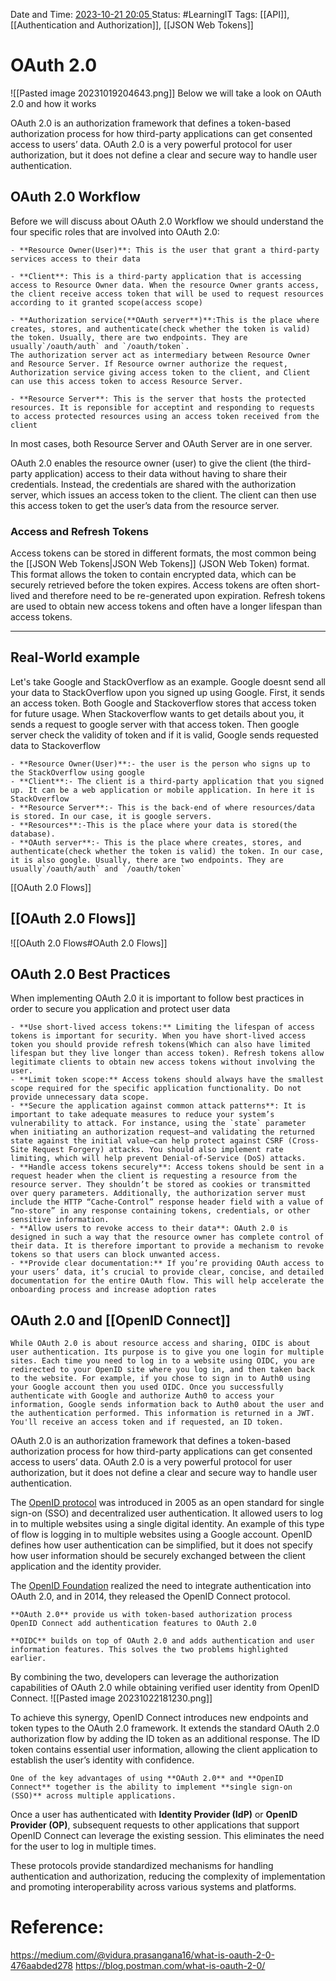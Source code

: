 Date and Time: <u> 2023-10-21 20:05 </u>
Status: #LearningIT
Tags: [[API]], [[Authentication and Authorization]], [[JSON Web Tokens]]

# OAuth 2.0

![[Pasted image 20231019204643.png]]
Below we will take a look on OAuth 2.0 and how it works

OAuth 2.0 is an authorization framework that defines a token-based authorization process for how third-party applications can get consented access to users’ data. OAuth 2.0 is a very powerful protocol for user authorization, but it does not define a clear and secure way to handle user authentication.
## OAuth 2.0 Workflow
Before we will discuss about OAuth 2.0 Workflow we should understand the four specific roles that are involved into OAuth 2.0:

``` ad-important
- **Resource Owner(User)**: This is the user that grant a third-party services access to their data 

- **Client**: This is a third-party application that is accessing access to Resource Owner data. When the resource Owner grants access, the client receive access token that will be used to request resources according to it granted scope(access scope)

- **Authorization service(**OAuth server**)**:This is the place where creates, stores, and authenticate(check whether the token is valid) the token. Usually, there are two endpoints. They are usually`/oauth/auth` and `/oauth/token`.
The authorization server act as intermediary between Resource Owner and Resource Server. If Resource owrner authorize the request, Authorization service giving access token to the client, and Client can use this access token to access Resource Server. 

- **Resource Server**: This is the server that hosts the protected resources. It is reponsible for acceptint and responding to requests to access protected resources using an access token received from the client
```
In most cases, both Resource Server and OAuth Server are in one server.

OAuth 2.0 enables the resource owner (user) to give the client (the third-party application) access to their data without having to share their credentials. Instead, the credentials are shared with the authorization server, which issues an access token to the client. The client can then use this access token to get the user’s data from the resource server.

### Access and Refresh Tokens

Access tokens can be stored in different formats, the most common being the [[JSON Web Tokens|JSON Web Tokens]] (JSON Web Token) format. This format allows the token to contain encrypted data, which can be securely retrieved before the token expires.
Access tokens are often short-lived and therefore need to be re-generated upon expiration. Refresh tokens are used to obtain new access tokens and often have a longer lifespan than access tokens.

---
## Real-World example
Let's take Google and StackOverflow as an example. Google doesnt send all your data to StackOverflow upon you signed up using Google. First, it sends an access token. Both Google and Stackoverflow stores that access token for future usage. When Stackoverflow wants to get details about you, it sends a request to google server with that access token. Then google server check the validity of token and if it is valid, Google sends requested data to Stackoverflow

``` ad-important
- **Resource Owner(User)**:- the user is the person who signs up to the StackOverflow using google
- **Client**:- The client is a third-party application that you signed up. It can be a web application or mobile application. In here it is StackOverflow
- **Resource Server**:- This is the back-end of where resources/data is stored. In our case, it is google servers.
- **Resources**:-This is the place where your data is stored(the database).
- **OAuth server**:- This is the place where creates, stores, and authenticate(check whether the token is valid) the token. In our case, it is also google. Usually, there are two endpoints. They are usually`/oauth/auth` and `/oauth/token`
```

[[OAuth 2.0 Flows]]

## [[OAuth 2.0 Flows]]
![[OAuth 2.0 Flows#OAuth 2.0 Flows]]



## OAuth 2.0 Best Practices
When implementing OAuth 2.0 it is important to follow best practices in order to secure you application and protect user data
``` ad-important
- **Use short-lived access tokens:** Limiting the lifespan of access tokens is important for security. When you have short-lived access token you should provide refresh tokens(Which can also have limited lifespan but they live longer than access token). Refresh tokens allow legitimate clients to obtain new access tokens without involving the user. 
- **Limit token scope:** Access tokens should always have the smallest scope required for the specific application functionality. Do not provide unnecessary data scope.
- **Secure the application against common attack patterns**: It is important to take adequate measures to reduce your system’s vulnerability to attack. For instance, using the `state` parameter when initiating an authorization request—and validating the returned state against the initial value—can help protect against CSRF (Cross-Site Request Forgery) attacks. You should also implement rate limiting, which will help prevent Denial-of-Service (DoS) attacks.
- **Handle access tokens securely**: Access tokens should be sent in a request header when the client is requesting a resource from the resource server. They shouldn’t be stored as cookies or transmitted over query parameters. Additionally, the authorization server must include the HTTP “Cache-Control” response header field with a value of “no-store” in any response containing tokens, credentials, or other sensitive information.
- **Allow users to revoke access to their data**: OAuth 2.0 is designed in such a way that the resource owner has complete control of their data. It is therefore important to provide a mechanism to revoke tokens so that users can block unwanted access.
- **Provide clear documentation:** If you’re providing OAuth access to your users’ data, it’s crucial to provide clear, concise, and detailed documentation for the entire OAuth flow. This will help accelerate the onboarding process and increase adoption rates
```

## OAuth 2.0 and [[OpenID Connect]]


``` ad-important
While OAuth 2.0 is about resource access and sharing, OIDC is about user authentication. Its purpose is to give you one login for multiple sites. Each time you need to log in to a website using OIDC, you are redirected to your OpenID site where you log in, and then taken back to the website. For example, if you chose to sign in to Auth0 using your Google account then you used OIDC. Once you successfully authenticate with Google and authorize Auth0 to access your information, Google sends information back to Auth0 about the user and the authentication performed. This information is returned in a JWT. You'll receive an access token and if requested, an ID token.
```

OAuth 2.0 is an authorization framework that defines a token-based authorization process for how third-party applications can get consented access to users’ data. OAuth 2.0 is a very powerful protocol for user authorization, but it does not define a clear and secure way to handle user authentication.

The [OpenID protocol](https://en.wikipedia.org/wiki/OpenID) was introduced in 2005 as an open standard for single sign-on (SSO) and decentralized user authentication. It allowed users to log in to multiple websites using a single digital identity. An example of this type of flow is logging in to multiple websites using a Google account. OpenID defines how user authentication can be simplified, but it does not specify how user information should be securely exchanged between the client application and the identity provider.

The [OpenID Foundation](https://openid.net/foundation/) realized the need to integrate authentication into OAuth 2.0, and in 2014, they released the OpenID Connect protocol.

``` ad-important
**OAuth 2.0** provide us with token-based authorization process
OpenID Connect add authentication features to OAuth 2.0

**OIDC** builds on top of OAuth 2.0 and adds authentication and user information features. This solves the two problems highlighted earlier.
```

By combining the two, developers can leverage the authorization capabilities of OAuth 2.0 while obtaining verified user identity from OpenID Connect.
![[Pasted image 20231022181230.png]]

To achieve this synergy, OpenID Connect introduces new endpoints and token types to the OAuth 2.0 framework. It extends the standard OAuth 2.0 authorization flow by adding the ID token as an additional response. The ID token contains essential user information, allowing the client application to establish the user’s identity with confidence.

``` ad-important
One of the key advantages of using **OAuth 2.0** and **OpenID Connect** together is the ability to implement **single sign-on (SSO)** across multiple applications.
```

Once a user has authenticated with **Identity Provider (IdP)** or **OpenID Provider (OP)**, subsequent requests to other applications that support OpenID Connect can leverage the existing session. This eliminates the need for the user to log in multiple times.

These protocols provide standardized mechanisms for handling authentication and authorization, reducing the complexity of implementation and promoting interoperability across various systems and platforms.
# Reference:
https://medium.com/@vidura.prasangana16/what-is-oauth-2-0-476aabded278
https://blog.postman.com/what-is-oauth-2-0/

